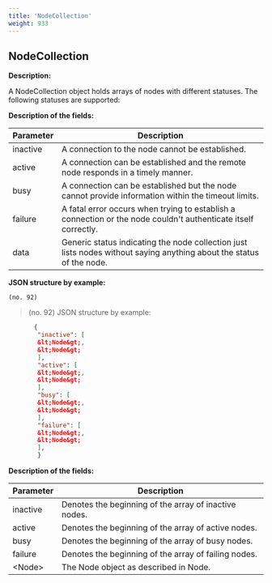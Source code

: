 ```yaml
---
title: 'NodeCollection'
weight: 933
---
```


 
## NodeCollection 
**Description:**
 
A NodeCollection object holds arrays of nodes with different statuses. The following statuses are supported:

 
**Description of the fields:**
 

| Parameter | Description |
|------|------|
| inactive | A connection to the node cannot be established. |
| active | A connection can be established and the remote node responds in a timely manner. |
| busy | A connection can be established but the node cannot provide information within the timeout limits.  |
| failure | A fatal error occurs when trying to establish a connection or the node couldn't authenticate itself correctly.  |
| data | Generic status indicating the node collection just lists nodes without saying anything about the status of the node.  |

 
**JSON structure by example:**

`(no. 92) `

>    (no. 92) JSON structure by example:

 
```json
       {
        "inactive": [
        &lt;Node&gt;,
        &lt;Node&gt;
        ],
        "active": [
        &lt;Node&gt;,
        &lt;Node&gt;
        ],
        "busy": [
        &lt;Node&gt;,
        &lt;Node&gt;
        ],
        "failure": [
        &lt;Node&gt;,
        &lt;Node&gt;
        ],
        }
``` 
**Description of the fields:**
 

| Parameter | Description |
|------|------|
| inactive | Denotes the beginning of the array of inactive nodes. |
| active | Denotes the beginning of the array of active nodes. |
| busy | Denotes the beginning of the array of busy nodes. |
| failure | Denotes the beginning of the array of failing nodes. |
| &lt;Node&gt; | The Node object as described in Node. |

 
